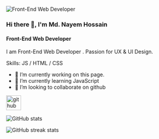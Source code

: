 ![Front-End Web Developer]([https://pbs.twimg.com/profile_banners/874841969926836224/1697966154/1080x360](https://twitter.com/nayembcp/header_photo))
### Hi there 👋, I'm Md. Nayem Hossain
#### Front-End Web Developer


I am Front-End Web Developer . Passion for UX & UI Design.

Skills:  JS / HTML / CSS

- 🔭 I’m currently working on this page. 
- 🌱 I’m currently learning JavaScript 
- 👯 I’m looking to collaborate on github 


[<img src='https://cdn.jsdelivr.net/npm/simple-icons@3.0.1/icons/github.svg' alt='github' height='40'>](https://github.com/nayembcp)  

![GitHub stats](https://github-readme-stats.vercel.app/api?username=nayembcp&show_icons=true)  

![GitHub streak stats](https://streak-stats.demolab.com/?user=nayembcp)  

